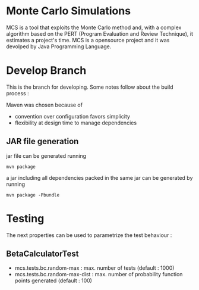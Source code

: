 Monte Carlo Simulations
=======================

MCS is a tool that exploits the Monte Carlo method and, with a complex algorithm based on the PERT (Program Evaluation and Review Technique), it estimates a project's time.
MCS is a opensource project and it was devolped by Java Programming Language.


Develop Branch
==============

This is the branch for developing.
Some notes follow about the build process :

Maven was chosen because of
* convention over configuration favors simplicity
* flexibility at design time to manage dependencies

JAR file generation
-------------------

jar file can be generated running

    mvn package

a jar including all dependencies packed in the same jar can be generated by running

    mvn package -Pbundle


Testing
=======

The next properties can be used to parametrize the test behaviour :

BetaCalculatorTest
------------------

* mcs.tests.bc.random-max : max. number of tests (default : 1000)
* mcs.tests.bc.random-max-dist : max. number of probability function points generated (default : 100)

